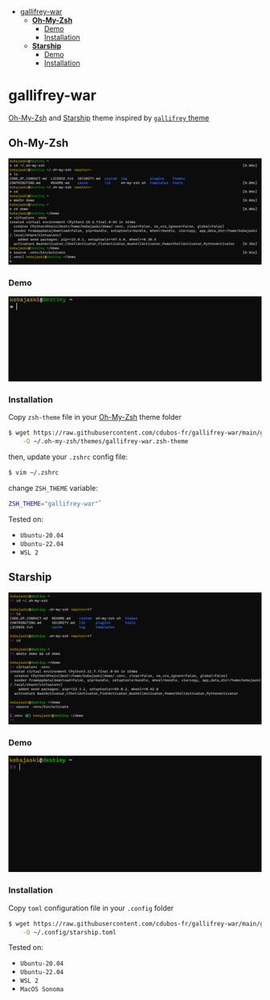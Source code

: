 - [gallifrey-war](#gallifrey-war)
  - [**__Oh-My-Zsh__**](#oh-my-zsh)
    - [Demo](#demo)
    - [Installation](#installation)
  - [**__Starship__**](#starship)
    - [Demo](#demo-1)
    - [Installation](#installation-1)

# gallifrey-war

[Oh-My-Zsh](https://ohmyz.sh/) and [Starship](https://starship.rs/) theme inspired by
[`gallifrey` theme](https://github.com/ohmyzsh/ohmyzsh/wiki/Themes#gallifrey)

## **__Oh-My-Zsh__**

![Gallifrey-war theme illustration](resources/oh-my-zsh/demo.png)

### Demo

![Gallifrey-war theme demonstration](resources/oh-my-zsh/demo.gif)

### Installation

Copy `zsh-theme` file in your [Oh-My-Zsh](https://ohmyz.sh/) theme folder

```sh
$ wget https://raw.githubusercontent.com/cdubos-fr/gallifrey-war/main/gallifrey-war.zsh-theme \
    -O ~/.oh-my-zsh/themes/gallifrey-war.zsh-theme
```

then, update your `.zshrc` config file:
```sh
$ vim ~/.zshrc
```
change `ZSH_THEME` variable:
```sh
ZSH_THEME="gallifrey-war"`
```

Tested on:
- `Ubuntu-20.04`
- `Ubuntu-22.04`
- `WSL 2`

## **__Starship__**

![Gallifrey-war theme illustration](resources/starship/demo.png)

### Demo

![Gallifrey-war theme demonstration](resources/starship/demo.gif)

### Installation

Copy `toml` configuration file in your `.config` folder

```sh
$ wget https://raw.githubusercontent.com/cdubos-fr/gallifrey-war/main/gallifrey-war.toml \
    -O ~/.config/starship.toml
```

Tested on:
- `Ubuntu-20.04`
- `Ubuntu-22.04`
- `WSL 2`
- `MacOS Sonoma`
